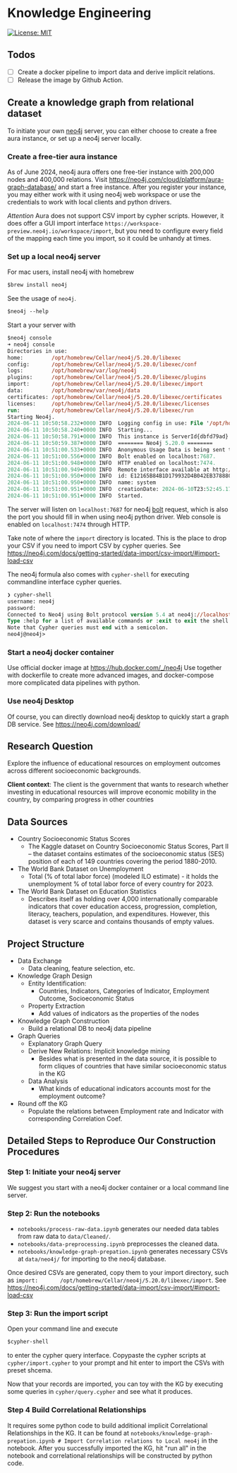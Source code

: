 # Knowledge Engineering

[![License: MIT](https://img.shields.io/badge/License-MIT-yellow.svg)](https://opensource.org/licenses/MIT)

## Todos
- [ ] Create a docker pipeline to import data and derive implicit relations.
- [ ] Release the image by Github Action.

## Create a knowledge graph from relational dataset

To initiate your own [neo4j](https://neo4j.com/) server, you can either choose to create a free aura instance, or set up a neo4j server locally.

### Create a free-tier aura instance

As of June 2024, neo4j aura offers one free-tier instance with 200,000 nodes and 400,000 relations.
Visit https://neo4j.com/cloud/platform/aura-graph-database/ and start a free instance.
After you register your instance, you may either work with it using neo4j web workspace or use the credentials to work with local clients and python drivers.

*Attention* Aura does not support CSV import by cypher scripts. However, it does offer a GUI import interface `https://workspace-preview.neo4j.io/workspace/import`, but you need to configure every field of the mapping each time you import, so it could be unhandy at times.

### Set up a local neo4j server

For mac users, install neo4j with homebrew
```ps
$brew install neo4j
```

See the usage of `neo4j`. 
```ps
$neo4j --help
```

Start a your server with
```ps
$neo4j console
➜ neo4j console
Directories in use:
home:         /opt/homebrew/Cellar/neo4j/5.20.0/libexec
config:       /opt/homebrew/Cellar/neo4j/5.20.0/libexec/conf
logs:         /opt/homebrew/var/log/neo4j
plugins:      /opt/homebrew/Cellar/neo4j/5.20.0/libexec/plugins
import:       /opt/homebrew/Cellar/neo4j/5.20.0/libexec/import
data:         /opt/homebrew/var/neo4j/data
certificates: /opt/homebrew/Cellar/neo4j/5.20.0/libexec/certificates
licenses:     /opt/homebrew/Cellar/neo4j/5.20.0/libexec/licenses
run:          /opt/homebrew/Cellar/neo4j/5.20.0/libexec/run
Starting Neo4j.
2024-06-11 10:50:58.232+0000 INFO  Logging config in use: File '/opt/homebrew/Cellar/neo4j/5.20.0/libexec/conf/user-logs.xml'
2024-06-11 10:50:58.240+0000 INFO  Starting...
2024-06-11 10:50:58.791+0000 INFO  This instance is ServerId{dbfd79ad} (dbfd79ad-83cf-4993-8378-0968dc277caf)
2024-06-11 10:50:59.387+0000 INFO  ======== Neo4j 5.20.0 ========
2024-06-11 10:51:00.533+0000 INFO  Anonymous Usage Data is being sent to Neo4j, see https://neo4j.com/docs/usage_data/
2024-06-11 10:51:00.556+0000 INFO  Bolt enabled on localhost:7687.
2024-06-11 10:51:00.948+0000 INFO  HTTP enabled on localhost:7474.
2024-06-11 10:51:00.949+0000 INFO  Remote interface available at http://localhost:7474/
2024-06-11 10:51:00.950+0000 INFO  id: E12165B84B1D179932D4B042EB3788806E7407CCC76A922F198F42E4C31F59C0
2024-06-11 10:51:00.950+0000 INFO  name: system
2024-06-11 10:51:00.951+0000 INFO  creationDate: 2024-06-10T23:52:45.176Z
2024-06-11 10:51:00.951+0000 INFO  Started.
```
The server will listen on `localhost:7687` for neo4j [bolt](https://neo4j.com/docs/bolt/current/bolt/) request, which is also the port you should fill in when using neo4j python driver. Web console is enabled on `localhost:7474` through HTTP.

Take note of where the `import` directory is located. This is the place to drop your CSV if you need to import CSV by cypher queries. See https://neo4j.com/docs/getting-started/data-import/csv-import/#import-load-csv 

The neo4j formula also comes with `cypher-shell` for executing commandline interface cypher queries.
```ps
❯ cypher-shell
username: neo4j
password:
Connected to Neo4j using Bolt protocol version 5.4 at neo4j://localhost:7687 as user neo4j.
Type :help for a list of available commands or :exit to exit the shell.
Note that Cypher queries must end with a semicolon.
neo4j@neo4j>
```

### Start a neo4j docker container

Use official docker image at https://hub.docker.com/_/neo4j 
Use together with dockerfile to create more advanced images, and docker-compose more complicated data pipelines with python.

### Use neo4j Desktop

Of course, you can directly download neo4j desktop to quickly start a graph DB service.
See https://neo4j.com/download/

## Research Question

Explore the influence of educational resources on employment outcomes across different socioeconomic backgrounds.

**Client context**: The client is the government that wants to research whether investing in educational resources will improve economic mobility in the country, by comparing progress in other countries


## Data Sources

- Country Socioeconomic Status Scores 
  - The Kaggle dataset on Country Socioeconomic Status Scores, Part II – the dataset contains estimates of the socioeconomic status (SES) position of each of 149 countries covering the period 1880-2010.
- The World Bank Dataset on Unemployment
  - Total (% of total labor force) (modeled ILO estimate) - it holds the unemployment % of total labor force of every country for 2023.
- The World Bank Dataset on Education Statistics
  - Describes itself as holding over 4,000 internationally comparable indicators that cover education access, progression, completion, literacy, teachers, population, and expenditures. However, this dataset is very scarce and contains thousands of empty values.

## Project Structure

- Data Exchange
  - Data cleaning, feature selection, etc.
- Knowledge Graph Design
  - Entity Identification:
    - Countries, Indicators, Categories of Indicator, Employment Outcome, Socioeconomic Status
  - Property Extraction
    - Add values of indicators as the properties of the nodes
- Knowledge Graph Construction
  - Build a relational DB to neo4j data pipeline
- Graph Queries
  - Explanatory Graph Query
  - Derive New Relations: Implicit knowledge mining
    - Besides what is presented in the data source, it is possible to form cliques of countries that have similar socioeconomic status in the KG
  - Data Analysis 
    - What kinds of educational indicators accounts most for the employment outcome?
- Round off the KG 
  - Populate the relations between Employment rate and Indicator with corresponding Correlation Coef. 

## Detailed Steps to Reproduce Our Construction Procedures

### Step 1: Initiate your neo4j server

We suggest you start with a neo4j docker container or a local command line server.

### Step 2: Run the notebooks

- `notebooks/process-raw-data.ipynb` generates our needed data tables from raw data to `data/Cleaned/`. 
- `notebooks/data-preprocessing.ipynb` preprocesses the cleaned data.
- `notebooks/knowledge-graph-prepation.ipynb` generates necessary CSVs at `data/neo4j/` for importing to the neo4j database.

Once desired CSVs are generated, copy them to your import directory, such as `import:       /opt/homebrew/Cellar/neo4j/5.20.0/libexec/import`.  See https://neo4j.com/docs/getting-started/data-import/csv-import/#import-load-csv

### Step 3: Run the import script

Open your command line and execute

```ps
$cypher-shell
```

to enter the cypher query interface. Copypaste the cypher scripts at `cypher/import.cypher`  to your prompt and hit enter to import the CSVs with preset shcema.

Now that your records are imported, you can toy with the KG by executing some queries in `cypher/query.cypher` and see what it produces.

### Step 4 Build Correlational Relationships

It requires some python code to build additional implicit Correlational Relationships in the KG.
It can be found at `notebooks/knowledge-graph-prepation.ipynb # Import Correlation relations to Local neo4j` in the notebook. After you successfully imported the KG, hit "run all" in the notebook and correlational relationships will be constructed by python code.